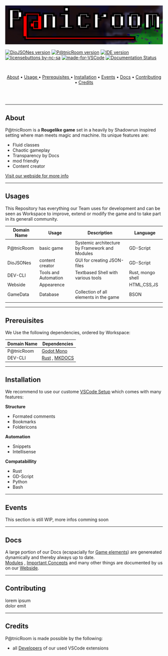 ![# P@tnicRoom - Developer Edition](banner.png)  



[![DioJSONes version](https://img.shields.io/badge/content%20creator-0.0.3.11-orange)]()
[![P@tnicRoom version](https://img.shields.io/badge/base%20game-0.0.3.11-blue)]()
[![IDE version](https://img.shields.io/badge/IDE-0.0.3.11-blueviolet)]()  
[![licensebuttons by-nc-sa](https://img.shields.io/badge/License-CC%20BY--NC--SA-9cf)](https://creativecommons.org/licenses/by-nc-sa/4.0)
[![made-for-VSCode](https://img.shields.io/badge/Made%20for-VSCode-1f425f.svg)](https://github.com/mizzitgamestudios/PatnicRoom/tree/experimental/VSCodeSetup)
[![Documentation Status](https://readthedocs.org/projects/ansicolortags/badge/?version=latest)](https://mizzitgamestudios.github.io/mkDocs/site/Landing/index.html)  

<br>


<p align="center">
  <a href="#About">About</a> •
  <a href="#Usage ">Usage </a> •    
  <a href="#Prerequisites ">Prerequisites </a> •
  <a href="#Installation">Installation</a> •
  <a href="#Events">Events</a> •
  <a href="#Docs">Docs</a> •
  <a href="#contributing">Contributing</a> •
  <a href="#credits">Credits</a>
</p>

<br><br>

***





## About

P@tnicRoom is a **Rougelike game** set in a heavily by Shadowrun inspired setting where man meets magic and machine. Its unique features are:  

* Fluid classes
* Chaotic gameplay
* Transparency by Docs
* mod friendly
* Content creator

[Visit our webside for more info](https://mizzitgamestudios.github.io/About.html)
  

***


## Usages  
This Repository has everything our Team uses for development and can be seen as Workspace to improve, extend or modify the game and to take part in its generall community.  

 
| Domain Name | Usage                | Description                                    | Language          |
|-------------|----------------------|------------------------------------------------|-------------------|
| P@tnicRoom  | basic game           | Systemic architecture by Framework and Modules | GD-Script         |
| DioJSONes   | content creator      | GUI for creating JSON-files                    | GD-Script         |
| DEV-CLI     | Tools and Automation | Textbased Shell with various tools             | Rust, mongo shell |
| Webside     | Appearence           |                                                | HTML,CSS,JS       |
| GameData    | Database             | Collection of all elements in the game         | BSON              |
|             |                      |                                                |                   |

***
## Prereuisites
We Use the following dependencies, ordered by Workspace:

| Domain Name | Dependencies                    |
|-------------|---------------------------------|
| P@tnicRoom  | [Godot Mono](https://godotengine.org/download/windows)                  |
| DEV-CLI     | [Rust](https://www.rust-lang.org/tools/install) ,  [MKDOCS](https://www.mkdocs.org) |


***

## Installation
We recommend to use our custome [VSCode Setup]() which comes with many features:

**Structure**  
 * Formated comments
 * Bookmarks
 * Foldericons

**Automation**
 * Snippets
 * Intellisense 

**Compatabillity**
 * Rust
 * GD-Script
 * Python
 * Bash 




***

## Events
This section is still WIP, more infos comming soon

***

## Docs
A large portion of our Docs (ecspacially for [Game elements]()) are genereated dynamically and thereby always up to date.  
[Modules]() , [Important Concepts]() and many other things are documented by us on our [Webside](). 

 
***


## Contributing
lorem ipsum  
dolor emit  


***


## Credits
P@tnicRoom is made possible by the following:
 * all [Developers]() of our used VSCode extensions


